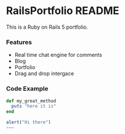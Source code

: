 # RailsPortfolio README

This is a Ruby on Rails 5 portfolio.

### Features

- Real time chat engine for comments
- Blog
- Portfolio
- Drag and drop intergace

### Code Example

```ruby
def my_great_method
  puts "here it is"
end
```

```javascript
alert("Hi there")
~~~
